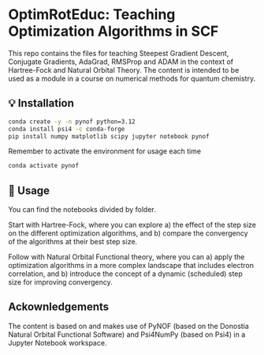 # OptimRotEduc: Teaching Optimization Algorithms in SCF
This repo contains the files for teaching Steepest Gradient Descent, Conjugate Gradients, AdaGrad, RMSProp and ADAM in the context of Hartree-Fock and Natural Orbital Theory. The content is intended to be used as a module in a course on numerical methods for quantum chemistry. 

## 💡 Installation

```bash
conda create -y -n pynof python=3.12
conda install psi4 -c conda-forge 
pip install numpy matplotlib scipy jupyter notebook pynof
```

Remember to activate the environment for usage each time
```bash
conda activate pynof
```

## 📝 Usage

You can find the notebooks divided by folder.

Start with Hartree-Fock, where you can explore a) the effect of the step size on the different optimization algorithms, and b) compare the convergency of the algorithms at their best step size.

Follow with Natural Orbital Functional theory, where you can a) apply the optimization algorithms in a more complex landscape that includes electron correlation, and b) introduce the concept of a dynamic (scheduled) step size for improving convergency.

## Ackownledgements

The content is based on and makes use of PyNOF (based on the Donostia Natural Orbital Functional Software) and Psi4NumPy (based on Psi4) in a Jupyter Notebook workspace.
